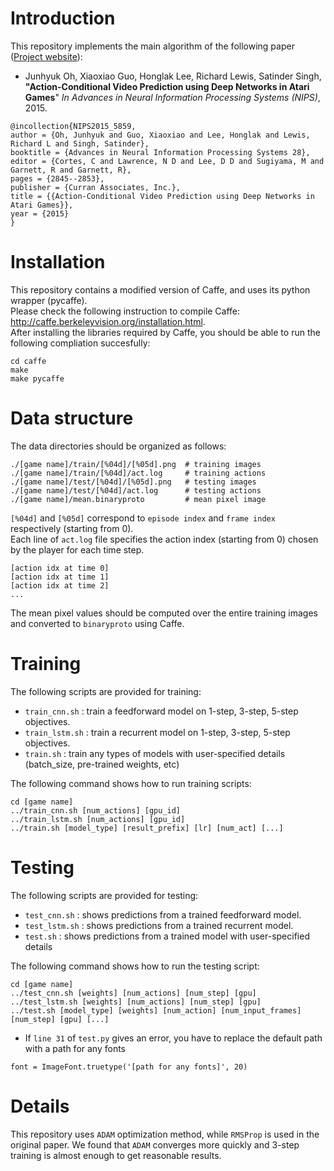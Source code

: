 # Introduction
This repository implements the main algorithm of the following paper ([Project website](https://sites.google.com/a/umich.edu/junhyuk-oh/action-conditional-video-prediction)):
  * Junhyuk Oh, Xiaoxiao Guo, Honglak Lee, Richard Lewis, Satinder Singh, **"Action-Conditional Video Prediction using Deep Networks in Atari Games**"
    _In Advances in Neural Information Processing Systems (NIPS)_, 2015.

```
@incollection{NIPS2015_5859,
author = {Oh, Junhyuk and Guo, Xiaoxiao and Lee, Honglak and Lewis, Richard L and Singh, Satinder},
booktitle = {Advances in Neural Information Processing Systems 28},
editor = {Cortes, C and Lawrence, N D and Lee, D D and Sugiyama, M and Garnett, R and Garnett, R},
pages = {2845--2853},
publisher = {Curran Associates, Inc.},
title = {{Action-Conditional Video Prediction using Deep Networks in Atari Games}},
year = {2015}
}
```

# Installation
This repository contains a modified version of Caffe, and uses its python wrapper (pycaffe). <br />
Please check the following instruction to compile Caffe:
http://caffe.berkeleyvision.org/installation.html. <br />
After installing the libraries required by Caffe, you should be able to run the following compliation succesfully:

```
cd caffe
make
make pycaffe
```

# Data structure
The data directories should be organized as follows:
```
./[game name]/train/[%04d]/[%05d].png  # training images
./[game name]/train/[%04d]/act.log     # training actions
./[game name]/test/[%04d]/[%05d].png   # testing images
./[game name]/test/[%04d]/act.log      # testing actions
./[game name]/mean.binaryproto         # mean pixel image
```
`[%04d]` and `[%05d]` correspond to `episode index` and `frame index` respectively (starting from 0). <br />
Each line of `act.log` file specifies the action index (starting from 0) chosen by the player for each time step. <br />
```
[action idx at time 0]
[action idx at time 1]
[action idx at time 2]
...
```
The mean pixel values should be computed over the entire training images and converted to `binaryproto` using Caffe. <br />

# Training
The following scripts are provided for training:
  * `train_cnn.sh` : train a feedforward model on 1-step, 3-step, 5-step objectives.
  * `train_lstm.sh` : train a recurrent model on 1-step, 3-step, 5-step objectives.
  * `train.sh` : train any types of models with user-specified details (batch_size, pre-trained weights, etc)

The following command shows how to run training scripts:
```
cd [game name]
../train_cnn.sh [num_actions] [gpu_id]
../train_lstm.sh [num_actions] [gpu_id]
../train.sh [model_type] [result_prefix] [lr] [num_act] [...]
```

# Testing
The following scripts are provided for testing:
  * `test_cnn.sh` : shows predictions from a trained feedforward model.
  * `test_lstm.sh` : shows predictions from a trained recurrent model.
  * `test.sh` : shows predictions from a trained model with user-specified details

The following command shows how to run the testing script:
```
cd [game name]
../test_cnn.sh [weights] [num_actions] [num_step] [gpu]
../test_lstm.sh [weights] [num_actions] [num_step] [gpu]
../test.sh [model_type] [weights] [num_action] [num_input_frames] [num_step] [gpu] [...]
```

  * If `line 31` of `test.py` gives an error, you have to replace the default path with a path for any fonts
```
font = ImageFont.truetype('[path for any fonts]', 20)
```

# Details
This repository uses `ADAM` optimization method, while `RMSProp` is used in the original paper.
We found that `ADAM` converges more quickly and 3-step training is almost enough to get reasonable results.
